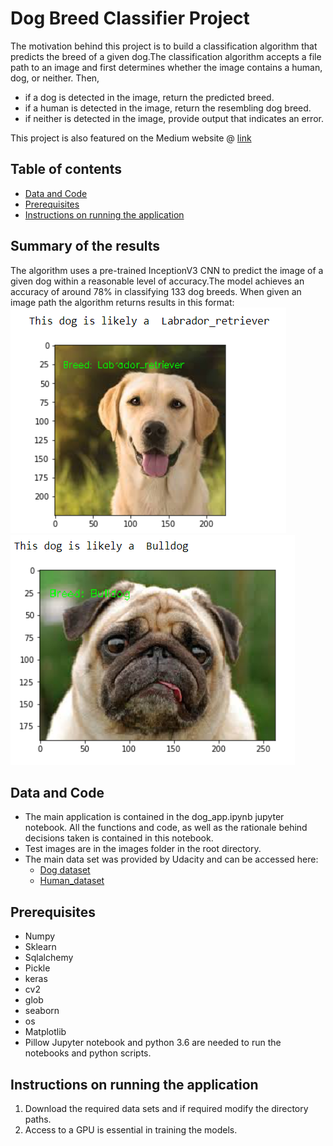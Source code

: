 # Dog Breed Classifier Project
> 
The motivation behind this project is to build a classification algorithm that predicts the breed of a given dog.The classification algorithm accepts a file path to an image and first determines whether the image contains a human, dog, or neither. Then,
* if a dog is detected in the image, return the predicted breed.
* if a human is detected in the image, return the resembling dog breed.
* if neither is detected in the image, provide output that indicates an error.

This project is also featured on the Medium website @ [link](https://medium.com/@charlesmodingwa/dog-breed-classification-project-using-cnns-fe35d2a065f9)
## Table of contents
* [Data and Code](#data-and-code)
* [Prerequisites](#prerequisites)
* [Instructions on running the application](#instructions-on-running-the-application)

## Summary of the results
The algorithm uses a pre-trained InceptionV3 CNN to predict the image of a given dog within a reasonable level of accuracy.The model achieves an accuracy of around 78% in classifying 133 dog breeds. 
When given an image path the algorithm returns results in this format:
![Classification Results#1](./images/dog_1.PNG)
![Classification Results#2](./images/dog_2.PNG)
## Data and Code
* The main application is contained in the dog_app.ipynb jupyter notebook. All the functions and code, as well as the rationale behind decisions taken is contained in this notebook.
* Test images are in the images folder in the root directory.
* The main data set was provided by Udacity and can be accessed here:
    * [Dog dataset](https://s3-us-west-1.amazonaws.com/udacity-aind/dog-project/dogImages.zip)
    * [Human_dataset](https://s3-us-west-1.amazonaws.com/udacity-aind/dog-project/lfw.zi)
## Prerequisites
* Numpy
* Sklearn
* Sqlalchemy
* Pickle
* keras
* cv2
* glob
* seaborn
* os
* Matplotlib
* Pillow
Jupyter notebook and python 3.6 are needed to run the notebooks and python scripts.

## Instructions on running the application
1. Download the required data sets and if required modify the directory paths.
2. Access to a GPU is essential in training the models.
